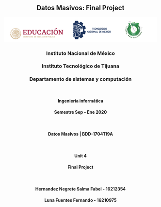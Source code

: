 <html>
<h2 align="center" > Datos Masivos: Final Project</h2>

<div  align="center" >

![ScreenShot](https://github.com/SalmaFabel/IMG/blob/main/portada.PNG)

</div>

<h3 align="center" >Instituto Nacional de México</h3>
<h3 align="center" >Instituto Tecnológico de Tijuana</h3>
<h3 align="center" >Departamento de sistemas y computación</h3>
<br>
<h4 align="center" >Ingeniería informática</h4>
<h4 align="center" >Semestre Sep - Ene 2020</h4>
<br>
<h4 align="center" >Datos Masivos | BDD-1704TI9A</h4>
<br>
<h4 align="center" >Unit 4</h4>
<h4 align="center" >Final Project</h4>
<br>
<h4 align="center" >Hernandez Negrete Salma Fabel - 16212354</h4>
<h4 align="center" >Luna Fuentes Fernando - 16210975</h4>
</html>

